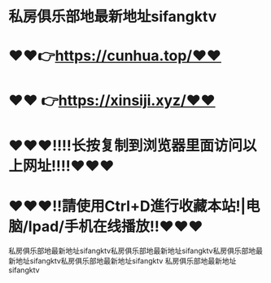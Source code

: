 # 私房俱乐部地最新地址sifangktv
#  ❤❤👉https://cunhua.top/❤❤
# ❤❤ 👉https://xinsiji.xyz/❤❤
# ❤❤❤‼️‼️长按复制到浏览器里面访问以上网址‼️‼️❤❤❤
# ❤❤❤‼️請使用Ctrl+D進行收藏本站!|电脑/Ipad/手机在线播放‼️❤❤❤
私房俱乐部地最新地址sifangktv私房俱乐部地最新地址sifangktv私房俱乐部地最新地址sifangktv私房俱乐部地最新地址sifangktv
私房俱乐部地最新地址sifangktv
